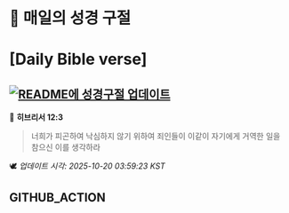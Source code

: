 # 🙏 매일의 성경 구절
# [Daily Bible verse]
## [![README에 성경구절 업데이트](https://github.com/DONGSUKA/first_test/actions/workflows/update-readme-bible.yml/badge.svg)](https://github.com/DONGSUKA/first_test/actions/workflows/update-readme-bible.yml)
<!-- START_BIBLE_VERSE -->
📖 **히브리서 12:3**
> 너희가 피곤하여 낙심하지 않기 위하여 죄인들이 이같이 자기에게 거역한 일을 참으신 이를 생각하라

🕊️ _업데이트 시각: 2025-10-20 03:59:23 KST_
  <!-- END_BIBLE_VERSE -->
## GITHUB_ACTION
